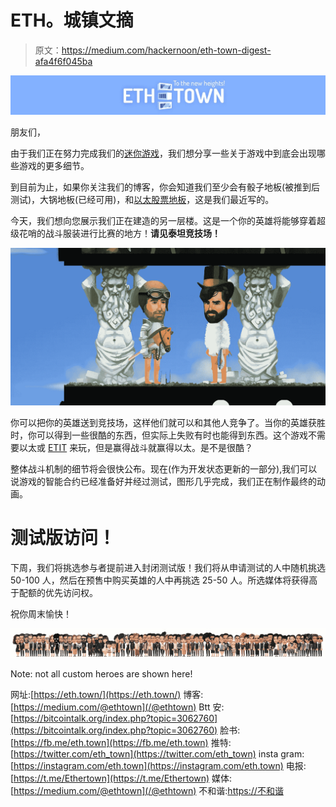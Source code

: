 # ETH。城镇文摘

> 原文：<https://medium.com/hackernoon/eth-town-digest-afa4f6f045ba>

![](img/18811e82e5c88b554990f3015038d580.png)

朋友们，

由于我们正在努力完成我们的[迷你游戏](https://hackernoon.com/tagged/mini-games)，我们想分享一些关于游戏中到底会出现哪些游戏的更多细节。

到目前为止，如果你关注我们的博客，你会知道我们至少会有骰子地板(被推到后测试)，大锅地板(已经可用)，和[以太股票地板](/@ethtown/eth-town-partnership-with-etherstocks-ada80f4c7642)，这是我们最近写的。

今天，我们想向您展示我们正在建造的另一层楼。这是一个你的英雄将能够穿着超级花哨的战斗服装进行比赛的地方！**请见泰坦竞技场！**

![](img/5fd63d56bc4e7fdbd7d27591c812a3ad.png)

你可以把你的英雄送到竞技场，这样他们就可以和其他人竞争了。当你的英雄获胜时，你可以得到一些很酷的东西，但实际上失败有时也能得到东西。这个游戏不需要以太或 [ETIT](https://hackernoon.com/tagged/etit) 来玩，但是赢得战斗就赢得以太。是不是很酷？

整体战斗机制的细节将会很快公布。现在(作为开发状态更新的一部分),我们可以说游戏的智能合约已经准备好并经过测试，图形几乎完成，我们正在制作最终的动画。

# 测试版访问！

下周，我们将挑选参与者提前进入封闭测试版！我们将从申请测试的人中随机挑选 50-100 人，然后在预售中购买英雄的人中再挑选 25-50 人。所选媒体将获得高于配额的优先访问权。

祝你周末愉快！

[![](img/ed718212c9877442b7c7ece166c1fc2a.png)](https://eth.town)

Note: not all custom heroes are shown here!

网址:[https://eth.town/](https://eth.town/)
博客:[https://medium.com/@ethtown](/@ethtown)
Btt 安:[https://bitcointalk.org/index.php?topic=3062760](https://bitcointalk.org/index.php?topic=3062760)
脸书:[https://fb.me/eth.town](https://fb.me/eth.town)
推特:[https://twitter.com/eth_town](https://twitter.com/eth_town)
insta gram:[https://instagram.com/eth.town](https://instagram.com/eth.town)
电报:[https://t.me/Ethertown](https://t.me/Ethertown)
媒体:[https://medium.com/@ethtown](/@ethtown)
不和谐:[https://不和谐](https://discord.gg/vzZjpFV)